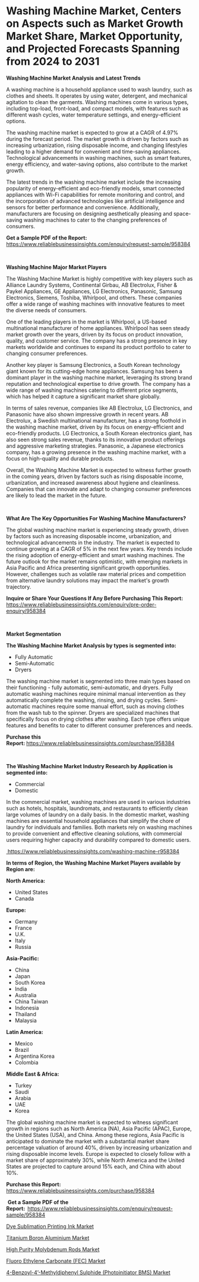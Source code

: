 <p><h1>Washing Machine Market, Centers on Aspects such as Market Growth Market Share, Market Opportunity, and Projected Forecasts Spanning from 2024 to 2031</h1></p><p><strong>Washing Machine Market Analysis and Latest Trends</strong></p>
<p><p>A washing machine is a household appliance used to wash laundry, such as clothes and sheets. It operates by using water, detergent, and mechanical agitation to clean the garments. Washing machines come in various types, including top-load, front-load, and compact models, with features such as different wash cycles, water temperature settings, and energy-efficient options.</p><p>The washing machine market is expected to grow at a CAGR of 4.97% during the forecast period. The market growth is driven by factors such as increasing urbanization, rising disposable income, and changing lifestyles leading to a higher demand for convenient and time-saving appliances. Technological advancements in washing machines, such as smart features, energy efficiency, and water-saving options, also contribute to the market growth.</p><p>The latest trends in the washing machine market include the increasing popularity of energy-efficient and eco-friendly models, smart connected appliances with Wi-Fi capabilities for remote monitoring and control, and the incorporation of advanced technologies like artificial intelligence and sensors for better performance and convenience. Additionally, manufacturers are focusing on designing aesthetically pleasing and space-saving washing machines to cater to the changing preferences of consumers.</p></p>
<p><strong>Get a Sample PDF of the Report:&nbsp;</strong> <a href="https://www.reliablebusinessinsights.com/enquiry/request-sample/958384">https://www.reliablebusinessinsights.com/enquiry/request-sample/958384</a></p>
<p>&nbsp;</p>
<p><strong>Washing Machine Major Market Players</strong></p>
<p><p>The Washing Machine Market is highly competitive with key players such as Alliance Laundry Systems, Continental Girbau, AB Electrolux, Fisher & Paykel Appliances, GE Appliances, LG Electronics, Panasonic, Samsung Electronics, Siemens, Toshiba, Whirlpool, and others. These companies offer a wide range of washing machines with innovative features to meet the diverse needs of consumers.</p><p>One of the leading players in the market is Whirlpool, a US-based multinational manufacturer of home appliances. Whirlpool has seen steady market growth over the years, driven by its focus on product innovation, quality, and customer service. The company has a strong presence in key markets worldwide and continues to expand its product portfolio to cater to changing consumer preferences.</p><p>Another key player is Samsung Electronics, a South Korean technology giant known for its cutting-edge home appliances. Samsung has been a dominant player in the washing machine market, leveraging its strong brand reputation and technological expertise to drive growth. The company has a wide range of washing machines catering to different price segments, which has helped it capture a significant market share globally.</p><p>In terms of sales revenue, companies like AB Electrolux, LG Electronics, and Panasonic have also shown impressive growth in recent years. AB Electrolux, a Swedish multinational manufacturer, has a strong foothold in the washing machine market, driven by its focus on energy-efficient and eco-friendly products. LG Electronics, a South Korean electronics giant, has also seen strong sales revenue, thanks to its innovative product offerings and aggressive marketing strategies. Panasonic, a Japanese electronics company, has a growing presence in the washing machine market, with a focus on high-quality and durable products.</p><p>Overall, the Washing Machine Market is expected to witness further growth in the coming years, driven by factors such as rising disposable income, urbanization, and increased awareness about hygiene and cleanliness. Companies that can innovate and adapt to changing consumer preferences are likely to lead the market in the future.</p></p>
<p>&nbsp;</p>
<p><strong>What Are The Key Opportunities For Washing Machine Manufacturers?</strong></p>
<p><p>The global washing machine market is experiencing steady growth, driven by factors such as increasing disposable income, urbanization, and technological advancements in the industry. The market is expected to continue growing at a CAGR of 5% in the next few years. Key trends include the rising adoption of energy-efficient and smart washing machines. The future outlook for the market remains optimistic, with emerging markets in Asia Pacific and Africa presenting significant growth opportunities. However, challenges such as volatile raw material prices and competition from alternative laundry solutions may impact the market's growth trajectory.</p></p>
<p><strong>Inquire or Share Your Questions If Any Before Purchasing This Report:</strong> <a href="https://www.reliablebusinessinsights.com/enquiry/pre-order-enquiry/958384">https://www.reliablebusinessinsights.com/enquiry/pre-order-enquiry/958384</a></p>
<p>&nbsp;</p>
<p><strong>Market Segmentation</strong></p>
<p><strong>The Washing Machine Market Analysis by types is segmented into:</strong></p>
<p><ul><li>Fully Automatic</li><li>Semi-Automatic</li><li>Dryers</li></ul></p>
<p><p>The washing machine market is segmented into three main types based on their functioning - fully automatic, semi-automatic, and dryers. Fully automatic washing machines require minimal manual intervention as they automatically complete the washing, rinsing, and drying cycles. Semi-automatic machines require some manual effort, such as moving clothes from the wash tub to the spinner. Dryers are specialized machines that specifically focus on drying clothes after washing. Each type offers unique features and benefits to cater to different consumer preferences and needs.</p></p>
<p><strong>Purchase this Report:&nbsp;</strong><a href="https://www.reliablebusinessinsights.com/purchase/958384">https://www.reliablebusinessinsights.com/purchase/958384</a></p>
<p>&nbsp;</p>
<p><strong>The Washing Machine Market Industry Research by Application is segmented into:</strong></p>
<p><ul><li>Commercial</li><li>Domestic</li></ul></p>
<p><p>In the commercial market, washing machines are used in various industries such as hotels, hospitals, laundromats, and restaurants to efficiently clean large volumes of laundry on a daily basis. In the domestic market, washing machines are essential household appliances that simplify the chore of laundry for individuals and families. Both markets rely on washing machines to provide convenient and effective cleaning solutions, with commercial users requiring higher capacity and durability compared to domestic users.</p></p>
<p><a href="https://www.reliablebusinessinsights.com/washing-machine-r958384">&nbsp;https://www.reliablebusinessinsights.com/washing-machine-r958384</a></p>
<p><strong>In terms of Region, the Washing Machine Market Players available by Region are:</strong></p>
<p>
    <p> <strong> North America: </strong>
        <ul>
            <li>United States</li>
            <li>Canada</li>
        </ul>
        </p> 
    <p> <strong> Europe: </strong>
        <ul>
            <li>Germany</li>
            <li>France</li>
            <li>U.K.</li>
            <li>Italy</li>
            <li>Russia</li>
        </ul>
        </p> 
    <p> <strong> Asia-Pacific: </strong>
        <ul>
            <li>China</li>
            <li>Japan</li>
            <li>South Korea</li>
            <li>India</li>
            <li>Australia</li>
            <li>China Taiwan</li>
            <li>Indonesia</li>
            <li>Thailand</li>
            <li>Malaysia</li>
        </ul>
        </p> 
    <p> <strong> Latin America: </strong>
        <ul>
            <li>Mexico</li>
            <li>Brazil</li>
            <li>Argentina Korea</li>
            <li>Colombia</li>
        </ul>
        </p> 
    <p> <strong> Middle East & Africa: </strong>
        <ul>
            <li>Turkey</li>
            <li>Saudi</li>
            <li>Arabia</li>
            <li>UAE</li>
            <li>Korea</li>
        </ul>
    </p>
    </p>
<p><p>The global washing machine market is expected to witness significant growth in regions such as North America (NA), Asia Pacific (APAC), Europe, the United States (USA), and China. Among these regions, Asia Pacific is anticipated to dominate the market with a substantial market share percentage valuation of around 40%, driven by increasing urbanization and rising disposable income levels. Europe is expected to closely follow with a market share of approximately 30%, while North America and the United States are projected to capture around 15% each, and China with about 10%.</p></p>
<p><strong>Purchase this Report: </strong><a href="https://www.reliablebusinessinsights.com/purchase/958384">https://www.reliablebusinessinsights.com/purchase/958384</a></p>
<p>&nbsp;<strong>Get a Sample PDF of the Report:&nbsp;&nbsp;</strong><a href="https://www.reliablebusinessinsights.com/enquiry/request-sample/958384">https://www.reliablebusinessinsights.com/enquiry/request-sample/958384</a></p>
<p><strong></strong></p>
<p><p><a href="https://www.linkedin.com/pulse/dye-sublimation-printing-ink-industry-forecast-market-shifts-cltte?trackingId=qEvwZTNl%2FC1hrSLJ9sJtiA%3D%3D">Dye Sublimation Printing Ink Market</a></p><p><a href="https://www.linkedin.com/pulse/global-titanium-boron-aluminium-industry-types-applications-7k2be?trackingId=QO6FzBfElg2UjRQ951g3LA%3D%3D">Titanium Boron Aluminium Market</a></p><p><a href="https://www.linkedin.com/pulse/insights-high-purity-molybdenum-rods-market-players-size-hulmf?trackingId=6c5lxTzooPr0VetcivQIlA%3D%3D">High Purity Molybdenum Rods Market</a></p><p><a href="https://www.linkedin.com/pulse/global-fluoro-ethylene-carbonate-fec-market-size-share-analysis-k3vmf?trackingId=l43ZofWWmQgdjj4jmmi1vQ%3D%3D">Fluoro Ethylene Carbonate (FEC) Market</a></p><p><a href="https://www.linkedin.com/pulse/4-benzoyl-4-methyldiphenyl-sulphide-photoinitiator-bms-market-eince?trackingId=8iRhpzWAmlc4wkNlCuoczQ%3D%3D">4-Benzoyl-4’-Methyldiphenyl Sulphide (Photoinitiator BMS) Market</a></p></p>